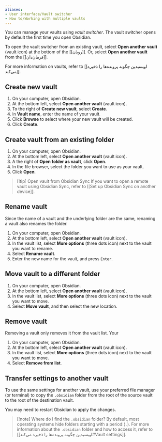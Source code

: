 ```yaml
---
aliases:
- User interface/Vault switcher
- How to/Working with multiple vaults
---
```

You can manage your vaults using _vault switcher_. The vault switcher opens by default the first time you open Obsidian.

To open the vault switcher from an existing vault, select **Open another vault** (vault icon) at the bottom of the [[روبان]]. Or, select **Open another vault** from the [[فرمان‌دان]].

For more information on vaults, refer to [[اوبسیدین چگونه پرونده‌ها را ذخیره می‌کند]].

## Create new vault

1. On your computer, open Obsidian.
2. At the bottom left, select **Open another vault** (vault icon).
3. To the right of **Create new vault**, select **Create**.
4. In **Vault name**, enter the name of your vault.
5. Click **Browse** to select where your new vault will be created.
6. Click **Create**.

## Create vault from an existing folder

1. On your computer, open Obsidian.
2. At the bottom left, select **Open another vault** (vault icon).
3. A the right of **Open folder as vault**, click **Open**.
4. In the file browser, select the folder you want to use as your vault.
5. Click **Open**.

> [!tip] Open vault from Obsidian Sync
> If you want to open a remote vault using Obsidian Sync, refer to [[Set up Obsidian Sync on another device]].

## Rename vault

Since the name of a vault and the underlying folder are the same, renaming a vault also renames the folder.

1. On your computer, open Obsidian.
2. At the bottom left, select **Open another vault** (vault icon).
3. In the vault list, select **More options** (three dots icon) next to the vault you want to rename.
4. Select **Rename vault**.
5. Enter the new name for the vault, and press `Enter`.

## Move vault to a different folder

1. On your computer, open Obsidian.
2. At the bottom left, select **Open another vault** (vault icon).
3. In the vault list, select **More options** (three dots icon) next to the vault you want to move.
4. Select **Move vault**, and then select the new location.

## Remove vault

Removing a vault only removes it from the vault list. Your

1. On your computer, open Obsidian.
2. At the bottom left, select **Open another vault** (vault icon).
3. In the vault list, select **More options** (three dots icon) next to the vault you want to move.
4. Select **Remove from list**.

## Transfer settings to another vault

To use the same settings for another vault, use your preferred file manager (or terminal) to copy the `.obsidian` folder from the root of the source vault to the root of the destination vault.

You may need to restart Obsidian to apply the changes.

> [!note] Where do I find the `.obsidian` folder?
> By default, most operating systems hide folders starting with a period (`.`). For more information about the `.obsidian` folder and how to access it, refer to [[اوبسیدین چگونه پرونده‌ها را ذخیره می‌کند#Vault settings]].
